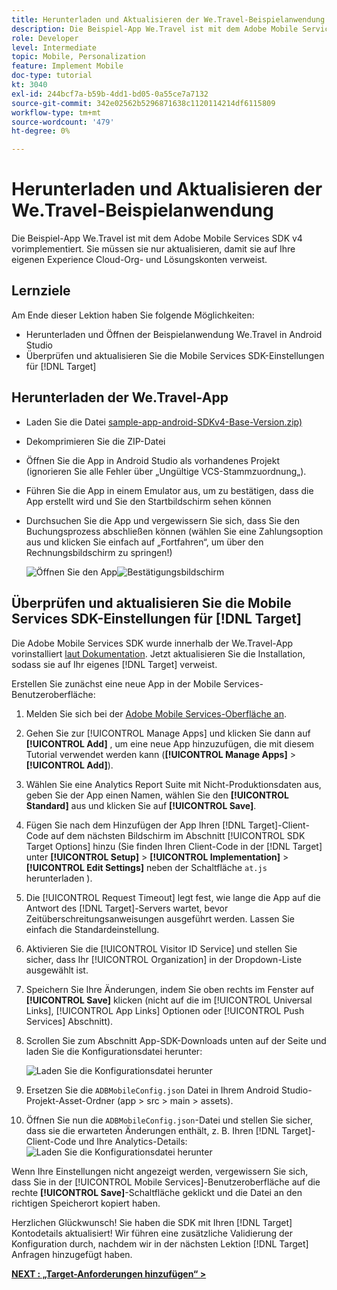 ```yaml
---
title: Herunterladen und Aktualisieren der We.Travel-Beispielanwendung
description: Die Beispiel-App We.Travel ist mit dem Adobe Mobile Services SDK v4 vorimplementiert. Sie müssen sie nur aktualisieren, damit sie auf Ihre eigenen Experience Cloud-Org- und Lösungskonten verweist.
role: Developer
level: Intermediate
topic: Mobile, Personalization
feature: Implement Mobile
doc-type: tutorial
kt: 3040
exl-id: 244bcf7a-b59b-4dd1-bd05-0a55ce7a7132
source-git-commit: 342e02562b5296871638c1120114214df6115809
workflow-type: tm+mt
source-wordcount: '479'
ht-degree: 0%

---
```


# Herunterladen und Aktualisieren der We.Travel-Beispielanwendung

Die Beispiel-App We.Travel ist mit dem Adobe Mobile Services SDK v4 vorimplementiert. Sie müssen sie nur aktualisieren, damit sie auf Ihre eigenen Experience Cloud-Org- und Lösungskonten verweist.

## Lernziele

Am Ende dieser Lektion haben Sie folgende Möglichkeiten:

* Herunterladen und Öffnen der Beispielanwendung We.Travel in Android Studio
* Überprüfen und aktualisieren Sie die Mobile Services SDK-Einstellungen für [!DNL Target]

## Herunterladen der We.Travel-App

* Laden Sie die Datei [sample-app-android-SDKv4-Base-Version.zip) ](assets/sample-app-android-SDKv4-Base-Version.zip)
* Dekomprimieren Sie die ZIP-Datei
* Öffnen Sie die App in Android Studio als vorhandenes Projekt (ignorieren Sie alle Fehler über „Ungültige VCS-Stammzuordnung„).
* Führen Sie die App in einem Emulator aus, um zu bestätigen, dass die App erstellt wird und Sie den Startbildschirm sehen können
* Durchsuchen Sie die App und vergewissern Sie sich, dass Sie den Buchungsprozess abschließen können (wählen Sie eine Zahlungsoption aus und klicken Sie einfach auf „Fortfahren“, um über den Rechnungsbildschirm zu springen!)

  ![Öffnen Sie den App](assets/wetravel_homeScreen.png)![Bestätigungsbildschirm](assets/wetravel_confirmationScreen.png)

## Überprüfen und aktualisieren Sie die Mobile Services SDK-Einstellungen für [!DNL Target]

Die Adobe Mobile Services SDK wurde innerhalb der We.Travel-App vorinstalliert [laut Dokumentation](https://experienceleague.adobe.com/docs/mobile-services/android/getting-started-android/requirements.html?lang=en). Jetzt aktualisieren Sie die Installation, sodass sie auf Ihr eigenes [!DNL Target] verweist.

Erstellen Sie zunächst eine neue App in der Mobile Services-Benutzeroberfläche:

1. Melden Sie sich bei der [Adobe Mobile Services-Oberfläche an](https://mobilemarketing.adobe.com/).
1. Gehen Sie zur [!UICONTROL Manage Apps] und klicken Sie dann auf **[!UICONTROL Add]** , um eine neue App hinzuzufügen, die mit diesem Tutorial verwendet werden kann (**[!UICONTROL Manage Apps]** > **[!UICONTROL Add]**).
1. Wählen Sie eine Analytics Report Suite mit Nicht-Produktionsdaten aus, geben Sie der App einen Namen, wählen Sie den **[!UICONTROL Standard]** aus und klicken Sie auf **[!UICONTROL Save]**.
1. Fügen Sie nach dem Hinzufügen der App Ihren [!DNL Target]-Client-Code auf dem nächsten Bildschirm im Abschnitt [!UICONTROL SDK Target Options] hinzu (Sie finden Ihren Client-Code in der [!DNL Target] unter **[!UICONTROL Setup]** > **[!UICONTROL Implementation]** > **[!UICONTROL Edit Settings]** neben der Schaltfläche `at.js` herunterladen ).
1. Die [!UICONTROL Request Timeout] legt fest, wie lange die App auf die Antwort des [!DNL Target]-Servers wartet, bevor Zeitüberschreitungsanweisungen ausgeführt werden. Lassen Sie einfach die Standardeinstellung.
1. Aktivieren Sie die [!UICONTROL Visitor ID Service] und stellen Sie sicher, dass Ihr [!UICONTROL Organization] in der Dropdown-Liste ausgewählt ist.
1. Speichern Sie Ihre Änderungen, indem Sie oben rechts im Fenster auf **[!UICONTROL Save]** klicken (nicht auf die im [!UICONTROL Universal Links], [!UICONTROL App Links] Optionen oder [!UICONTROL Push Services] Abschnitt).
1. Scrollen Sie zum Abschnitt App-SDK-Downloads unten auf der Seite und laden Sie die Konfigurationsdatei herunter:

   ![Laden Sie die Konfigurationsdatei herunter](assets/config_file.jpg)

1. Ersetzen Sie die `ADBMobileConfig.json` Datei in Ihrem Android Studio-Projekt-Asset-Ordner (app > src > main > assets).

1. Öffnen Sie nun die `ADBMobileConfig.json`-Datei und stellen Sie sicher, dass sie die erwarteten Änderungen enthält, z. B. Ihren [!DNL Target]-Client-Code und Ihre Analytics-Details:
   ![Laden Sie die Konfigurationsdatei herunter](assets/client_code.jpg)

Wenn Ihre Einstellungen nicht angezeigt werden, vergewissern Sie sich, dass Sie in der [!UICONTROL Mobile Services]-Benutzeroberfläche auf die rechte **[!UICONTROL Save]**-Schaltfläche geklickt und die Datei an den richtigen Speicherort kopiert haben.

Herzlichen Glückwunsch! Sie haben die SDK mit Ihren [!DNL Target] Kontodetails aktualisiert! Wir führen eine zusätzliche Validierung der Konfiguration durch, nachdem wir in der nächsten Lektion [!DNL Target] Anfragen hinzugefügt haben.

**[NEXT : „Target-Anforderungen hinzufügen“ >](add-requests.md)**
